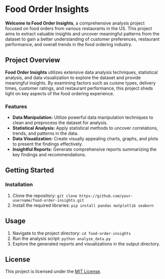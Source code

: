 # **Food Order Insights**

**Welcome to Food Order Insights**, a comprehensive analysis project focused on food orders from various restaurants in the US. This project aims to extract valuable insights and uncover meaningful patterns from the dataset to gain a better understanding of customer preferences, restaurant performance, and overall trends in the food ordering industry.

## **Project Overview**

**Food Order Insights** utilizes extensive data analysis techniques, statistical analysis, and data visualization to explore the dataset and provide meaningful insights. By examining factors such as cuisine types, delivery times, customer ratings, and restaurant performance, this project sheds light on key aspects of the food ordering experience.

### **Features**

- **Data Manipulation:** Utilize powerful data manipulation techniques to clean and preprocess the dataset for analysis.
- **Statistical Analysis:** Apply statistical methods to uncover correlations, trends, and patterns in the data.
- **Data Visualization:** Create visually appealing charts, graphs, and plots to present the findings effectively.
- **Insightful Reports:** Generate comprehensive reports summarizing the key findings and recommendations.

## **Getting Started**


### **Installation**

1. Clone the repository: `git clone https://github.com/your-username/food-order-insights.git`
2. Install the required libraries: `pip install pandas matplotlib seaborn`

## **Usage**

1. Navigate to the project directory: `cd food-order-insights`
2. Run the analysis script: `python analyze_data.py`
3. Explore the generated reports and visualizations in the output directory.

## **License**

This project is licensed under the [MIT License](LICENSE).


